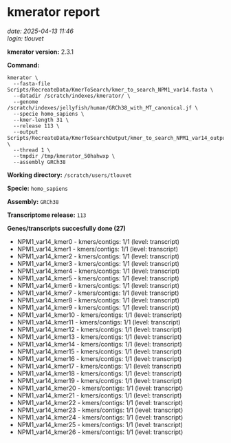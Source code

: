 # kmerator report
*date: 2025-04-13 11:46*  
*login: tlouvet*

**kmerator version:** 2.3.1

**Command:**

```
kmerator \
  --fasta-file Scripts/RecreateData/KmerToSearch/kmer_to_search_NPM1_var14.fasta \
  --datadir /scratch/indexes/kmerator/ \
  --genome /scratch/indexes/jellyfish/human/GRCh38_with_MT_canonical.jf \
  --specie homo_sapiens \
  --kmer-length 31 \
  --release 113 \
  --output Scripts/RecreateData/KmerToSearchOutput/kmer_to_search_NPM1_var14_output \
  --thread 1 \
  --tmpdir /tmp/kmerator_50hahwxp \
  --assembly GRCh38
```

**Working directory:** `/scratch/users/tlouvet`

**Specie:** `homo_sapiens`

**Assembly:** `GRCh38`

**Transcriptome release:** `113`

**Genes/transcripts succesfully done (27)**

- NPM1_var14_kmer0 - kmers/contigs: 1/1 (level: transcript)
- NPM1_var14_kmer1 - kmers/contigs: 1/1 (level: transcript)
- NPM1_var14_kmer2 - kmers/contigs: 1/1 (level: transcript)
- NPM1_var14_kmer3 - kmers/contigs: 1/1 (level: transcript)
- NPM1_var14_kmer4 - kmers/contigs: 1/1 (level: transcript)
- NPM1_var14_kmer5 - kmers/contigs: 1/1 (level: transcript)
- NPM1_var14_kmer6 - kmers/contigs: 1/1 (level: transcript)
- NPM1_var14_kmer7 - kmers/contigs: 1/1 (level: transcript)
- NPM1_var14_kmer8 - kmers/contigs: 1/1 (level: transcript)
- NPM1_var14_kmer9 - kmers/contigs: 1/1 (level: transcript)
- NPM1_var14_kmer10 - kmers/contigs: 1/1 (level: transcript)
- NPM1_var14_kmer11 - kmers/contigs: 1/1 (level: transcript)
- NPM1_var14_kmer12 - kmers/contigs: 1/1 (level: transcript)
- NPM1_var14_kmer13 - kmers/contigs: 1/1 (level: transcript)
- NPM1_var14_kmer14 - kmers/contigs: 1/1 (level: transcript)
- NPM1_var14_kmer15 - kmers/contigs: 1/1 (level: transcript)
- NPM1_var14_kmer16 - kmers/contigs: 1/1 (level: transcript)
- NPM1_var14_kmer17 - kmers/contigs: 1/1 (level: transcript)
- NPM1_var14_kmer18 - kmers/contigs: 1/1 (level: transcript)
- NPM1_var14_kmer19 - kmers/contigs: 1/1 (level: transcript)
- NPM1_var14_kmer20 - kmers/contigs: 1/1 (level: transcript)
- NPM1_var14_kmer21 - kmers/contigs: 1/1 (level: transcript)
- NPM1_var14_kmer22 - kmers/contigs: 1/1 (level: transcript)
- NPM1_var14_kmer23 - kmers/contigs: 1/1 (level: transcript)
- NPM1_var14_kmer24 - kmers/contigs: 1/1 (level: transcript)
- NPM1_var14_kmer25 - kmers/contigs: 1/1 (level: transcript)
- NPM1_var14_kmer26 - kmers/contigs: 1/1 (level: transcript)

